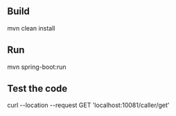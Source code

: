 ## Build
mvn clean install

## Run
mvn spring-boot:run

## Test the code

curl --location --request GET 'localhost:10081/caller/get'